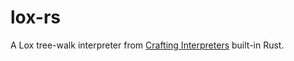 # lox-rs

A Lox tree-walk interpreter from [Crafting Interpreters](https://craftinginterpreters.com/) built-in Rust.

